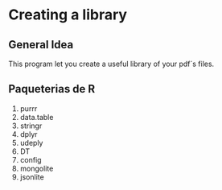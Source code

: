 # Creating a library

## General Idea 

This program let you create a useful library of your pdf´s files.

## Paqueterias de R

1. purrr
2. data.table
3. stringr
4. dplyr
5. udeply
6. DT
7. config
8. mongolite
9. jsonlite